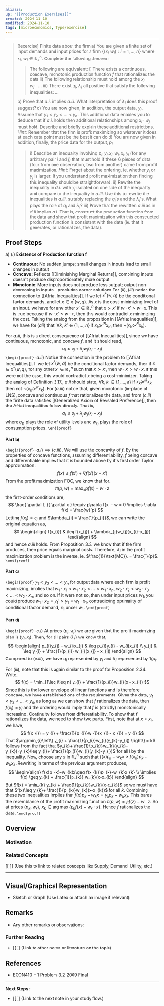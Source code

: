 ```yaml
---
aliases: 
up: "[[Production Exercises]]"
created: 2024-11-10
modified: 2024-11-10
tags: [microeconomics, Type/exercise]
---
```

---



>[!exercise] Finite data about the firm
> a) You are given a finite set of input demands and input prices for a firm $\{ (x_{i}, w_{i}): i = 1,\dots, n \}$ where $x_{i},\ w_{i}\in \mathbb{R}^{n}_{+}$. Complete the following theorem: 
>> The following are equivalent: 
> 	> i) There exists a continuous, concave, monotonic production function $f$ that rationalizes the data
> 	> ii) The following relationship must hold among the $x_{i}\cdot w_{j}:\dots$
> 	> iii) There exist $q_{i},\ \lambda_{i}$ all positive that satisfy the following inequalities: $\dots$
> 	
> b) Prove that $a.i.$ implies $a.iii.$ What interpretation of $\lambda_{i}$ does this proof suggest? 
> c) You are now given, in addition, the output data, $y_{i}$. Assume that $y_{1}<y_{2}<\dots<y_{n}$. This additional data enables you to deduce that if $a.i.$ holds then additional relationships among $x_{i}\cdot w_{j}$ must hold. Describe and briefly explain these additional restrictions. _Hint:_ Remember that the firm is profit maximizing so whatever it does at each data point must be the best it can do
> d) You are now given in addition, finally, the price data for the output, $p_{i}$
>> i) Describe an inequality involving $p_{i}, y_{i}, x_{i}, w_{i}, x_{j}, y_{j}$ (for any arbitrary pair $i$ and $j$) that must hold if these $\hspace{0pt}6$ pieces of data (four from one observation, two from another) came from profit maximization. _Hint:_ Forget about the ordering, ie. whether $y_{i}$ or $y_{j}$ is larger. If you understand profit maximization then finding this inequality should be straightforward. 
> 	> ii) Rewrite the inequality in $d.i.$ with $y_{j}$ isolated on one side of the inequality and compare to the inequality in $a.iii.$ Use this to rewrite the inequalities in $a.i i i.$ suitably replacing the $q_{i}'s$ and the $\lambda_{i}$'s. What plays the role of $q_{i}$ and $\lambda_{i}$? 
> 	> iii) Prove that the rewritten $a.i i i$ as in $d.ii$ implies $a.i$. That is, construct the production function from the data and show that profit maximization with this constructed production function is consistent with the data (ie. that it generates, or rationalizes, the data). 
> 	

## Proof Steps 

a)
$(i)$ **Existence of Production function f** 
- **Continuous:** No sudden jumps; small changes in inputs lead to small changes in output 
- **Concave:** Reflects [[Diminishing Marginal Returns]], combining inputs doesn't produce disproportionately more output 
- **Monotonic**: More inputs does not produce less output; output non-decreasing in inputs - precludes corner solutions 
For $(ii),\ (iii)$ notice the connection to [[Afriat Inequalities]]. If we let $x^{*}(w,q)$ be the conditional factor demands, and let $x \in x^{*}(w,q)$. As $x$ is the cost-minimizing level of an input, we have for any other $x'\in \mathbb{R}^{n}_{+}$ that $x\succ x'$ if $w\cdot x'>w\cdot x$. This is true because if $w\cdot x'\leq w\cdot x$, then this would contradict $x$ minimizing the cost. Taking the analog from the proposition in [[Afriat Inequalities]], we have for $(aii)$ that, $\forall k,\ k' \in \{ 1,\dots,n \}$ if $x_{k}\succeq^{IR}x_{k'}$, then $\neg(x_{k'}\succ^{R}x_{k})$. 

For $a.i i i$, this is a direct consequence of [[Afriat Inequalities]], since we have continuous, monotonic, and concave $f$, and it should read, 
$$
q_{i}\leq q_{j} + \lambda_{j}w_{j}(x_{i}-x_{j})
$$
`\begin{proof}`
$(a.ii)$
Notice the connection in the problem to [[Afriat Inequalities]]. If we let $x^{*}(w,q)$ be the conditional factor demands, then if $x \in x^{*}(w,q)$, for any other $x' \in \mathbb{R}^{n}_{+}$ such that $x\succ x'$, then $w\cdot x'>w\cdot x$. If this were not the case, this would contradict $x$ being a cost-minimizer. Taking the analog of Definition $\hspace{0pt}2.17$., $a.ii$ should state, $\forall k, k' \in \{ 1,\dots,n \}$ if $x_{k}\succcurlyeq^{IR}x_{k'}$ then not $\neg(x_{k'}\succ^{R}x_{k})$. 
For $(a. i i i)$ notice that, given monotonic (in-place of LNS), concave and continuous $f$ that rationalizes the data, and from $(a.i i)$ the finite data satisfies [[Generalized Axiom of Revealed Preference]], then the Afriat inequalities follow directly. That is, 
$$
q_{i}\leq q_{j} + \lambda_{j}w_{j}(x_{i}-x_{j})
$$
where $q_{()}$ plays the role of utility levels and $w_{()}$ plays the role of consumption prices. 
`\end{proof}`

#### Part b) 

`\begin{proof}`
$(a.i)\implies(a.i i i)$. We will use the concavity of $f$. By the properties of concave functions, assuming differentiability, $f$ being concave and differentiable implies that it is bounded above by it's first order Taylor approximation: 
$$
f(x)\leq f(x') + \nabla f(x')(x - x')
$$
From the profit maximization FOC, we know that for, 
$$
\pi(p,w) = \max_{x} pf(x) - w\cdot z
$$
the first-order conditions are, 
$$
\frac{ \partial L }{ \partial x } \equiv p\nabla f(x) - w = 0 \implies \nabla f(x) = \frac{w}{p}
$$
Letting $f(x_{i}) = q_{i}$ and $\lambda_{i} = \frac{1}{p_{i}}$, we can write the original equation as, 
$$
\begin{align}
f(x_{i}) & \leq f(x_{j}) + \lambda_{j}w_{j}(x_{i}-x_{j})
\end{align}
$$
and hence $a.i i i$ holds. From Proposition $\hspace{0pt}3.3$. we know that if the firm produces, then price equals marginal costs. Therefore, $\lambda_{i}$ in the profit maximization problem is the inverse, ie. $\frac{1}{\text{MC}}. = \frac{1}{p}$. 
`\end{proof}`

#### Part c) 
`\begin{proof}`
$y_{1}<y_{2}<\dots<y_{n}$ for output data where each firm is profit maximizing, implies that $w_{1}\cdot x_{1}<w_{1}\cdot x_{2}<\dots<w_{1}\cdot x_{n}$, $w_{2}\cdot x_{2}<w_{2}\cdot x_{3}<\dots<w_{2}\cdot x_{n}$, and so on. If it were not so, then under input prices $w_{1}$, you could produce $w_{1}\cdot x_{2} = y_{1}'>y_{1} = w_{1}\cdot x_{1}$, contradicting optimality of conditional factor demand, $x_{1}$ under $w_{1}$. 
`\end{proof}`

#### Part d) 
`\begin{proof}`
$(c.i)$ At prices $(p_{i}, w_{i})$ we are given that the profit maximizing plan is $(y_{i}, x_{i})$. Then, for all pairs $(i,j)$ we know that, 
$$
\begin{align}
p_{i}y_{j} - w_{i}x_{j}  & \leq p_{i}y_{i} - w_{i}x_{i} \\
y_{j} & \leq y_{i} + \frac{1}{p_{i}} w_{i}(x_{j} - x_{i})
\end{align}
$$
Compared to $(a.i i i)$, we have $q_{i}$ represented by $y_{i}$ and $\lambda_{i}$ represented by $1 / p_{i}$. 

For $(iii)$, note that this is again similar to the proof for Proposition $\hspace{0pt}2.34$. Write, 
$$
f(x) = \min_{1\leq i\leq n} y_{i} + \frac{1}{p_{i}}w_{i}(x - x_{i})
$$
Since this is the lower envelope of linear functions and is therefore concave, we have established one of the requirements. Given the data, $y_{1}<y_{2}<\dots<y_{n}$, as long as we can show that $f$ rationalizes the data, then $f(x_{i}) = y_{i}$ and the ordering would imply that $f$ is (strictly) monotonically increasing. Continuity follows from differentiability. To show that $f$ rationalizes the data, we need to show two parts. First, note that at $x = x_{i}$, we have, 
$$
f(x_{i}) = y_{i} + \frac{1}{p_{i}}w_{i}(x_{i} - x_{i}) = y_{i}
$$
That $\arg\min_{i}\left\{  y_{i} + \frac{1}{p_{i}}w_{i}(y_{k}-y_{i})  \right\} = k$ follows from the fact that $y_{k}+ \frac{1}{p_{k}}w_{k}(y_{k}-y_{k})=y_{k}\leq y_{l}+ \frac{1}{p_{l}}w_{l}(y_{k}-y_{l})$ for all $l$ by the inequality. Now, choose any $x$ in $\mathbb{R}^{n}_{+}$ such that $f(x)p_{k} - w_{k}x\geq f(x_{k})p_{k} - w_{k}x_{k}$. Rewriting in terms of the previous argument produces, 
$$
\begin{align}
f(x)p_{k}-w_{k}x\geq f(x_{k})p_{k}-w_{k}x_{k} \\
\implies f(x) \geq y_{k} + \frac{1}{p_{k}} w_{k}(x-x_{k})
\end{align}
$$
But $f(x) = \min_{k} y_{k} + \frac{1}{p_{k}}w_{k}(x-x_{k})$ so we must have that $f(x)\leq y_{k}+ \frac{1}{p_{k}}w_{k}(x-x_{k})$ for all $k$. Combining these two inequalities implies that $f(x)p_{k} - w_{k}x  = y_{k}p_{k}-w_{k}x_{k}$. This bares the resemblance of the profit maximizing function $\pi(p,w) = pf(z) - w\cdot z$. So at prices $(p_{k},w_{k})$, $x_{k}\in\arg\max \{  p_{k}f(x) - w_{k}\cdot x\}$. Hence $f$ rationalizes the data. 
`\end{proof}`

## Overview

### Motivation 

### Related Concepts
[[ ]] (Use this to link to related concepts like Supply, Demand, Utility, etc.)



---

## Visual/Graphical Representation
- Sketch or Graph (Use Latex or attach an image if relevant): 

## Remarks
- Any other remarks or observations:
  
### Further Reading
- [[ ]] (Link to other notes or literature on the topic)

## References
- ECON410$\hspace{0pt}-1$ Problem $\hspace{0pt}3.2$ $\hspace{0pt}2009$ Final 


---

**Next Steps:**
- [[ ]] (Link to the next note in your study flow.)

